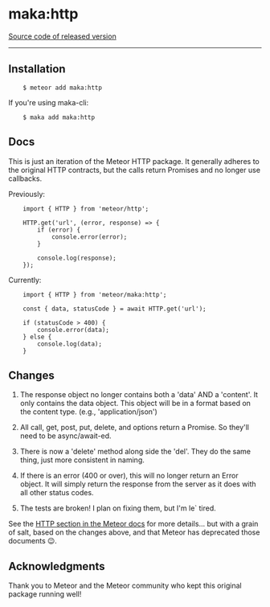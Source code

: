 # maka:http
[Source code of released version](https://github.com/maka-io/maka-http)
***


## Installation

```
    $ meteor add maka:http
```

If you're using maka-cli:

```
    $ maka add maka:http
```

## Docs
This is just an iteration of the Meteor HTTP package.  It generally adheres to
the original HTTP contracts, but the calls return Promises and no longer use
callbacks.

Previously:
```
    import { HTTP } from 'meteor/http';

    HTTP.get('url', (error, response) => {
        if (error) {
            console.error(error);
        }

        console.log(response);
    });
```

Currently:
```
    import { HTTP } from 'meteor/maka:http';

    const { data, statusCode } = await HTTP.get('url');

    if (statusCode > 400) {
        console.error(data);
    } else {
        console.log(data);
    }
```

## Changes

1. The response object no longer contains both a 'data' AND a 'content'.  It only
    contains the data object.  This object will be in a format based on the
    content type. (e.g., 'application/json')

2. All call, get, post, put, delete, and options return a Promise.  So
    they'll need to be async/await-ed.

3. There is now a 'delete' method along side the 'del'.  They do the same thing, just
    more consistent in naming.

4. If there is an error (400 or over), this will no longer return an Error object.
    It will simply return the response from the server as it does with all other status codes.

5. The tests are broken! I plan on fixing them, but I'm le` tired.

See the [HTTP section in the Meteor docs](http://docs.meteor.com/#http) for more details...
but with a grain of salt, based on the changes above, and that Meteor has deprecated those
documents 😉.


## Acknowledgments
Thank you to Meteor and the Meteor community who kept this original package running well!
